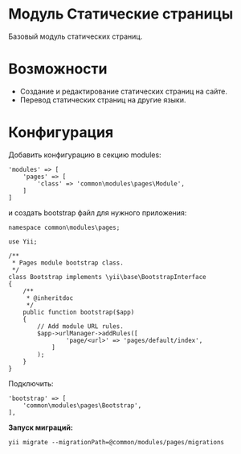 Модуль Статические страницы
===========================
Базовый модуль статических страниц.

Возможности
===========
- Создание и редактирование статических страниц на сайте.
- Перевод статических страниц на другие языки.



Конфигурация
============

Добавить конфигурацию в секцию modules:

```
'modules' => [
    'pages' => [
        'class' => 'common\modules\pages\Module',
    ]
]
```

и создать bootstrap файл для нужного приложения:

```
namespace common\modules\pages;

use Yii;

/**
 * Pages module bootstrap class.
 */
class Bootstrap implements \yii\base\BootstrapInterface
{
    /**
     * @inheritdoc
     */
    public function bootstrap($app)
    {
        // Add module URL rules.
        $app->urlManager->addRules([
                'page/<url>' => 'pages/default/index',
            ]
        );
    }
}
```

Подключить:

```
'bootstrap' => [
    'common\modules\pages\Bootstrap',
],
```

**Запуск миграций:**

```
yii migrate --migrationPath=@common/modules/pages/migrations
```